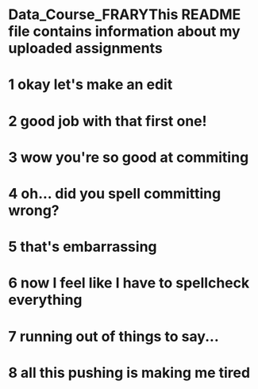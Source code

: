 # Data_Course_FRARYThis README file contains information about my uploaded assignments
# 1 okay let's make an edit
# 2 good job with that first one!
# 3 wow you're so good at commiting
# 4 oh... did you spell committing wrong?
# 5 that's embarrassing
# 6 now I feel like I have to spellcheck everything
# 7 running out of things to say...
# 8 all this pushing is making me tired